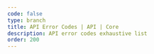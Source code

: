```yaml
---
code: false
type: branch
title: API Error Codes | API | Core
description: API error codes exhaustive list
order: 200
---
```


<RedirectToFirstChild />
